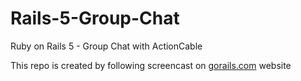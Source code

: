 # Rails-5-Group-Chat
Ruby on Rails 5 - Group Chat with ActionCable 

This repo is created by following screencast on [gorails.com](https://gorails.com/) website

